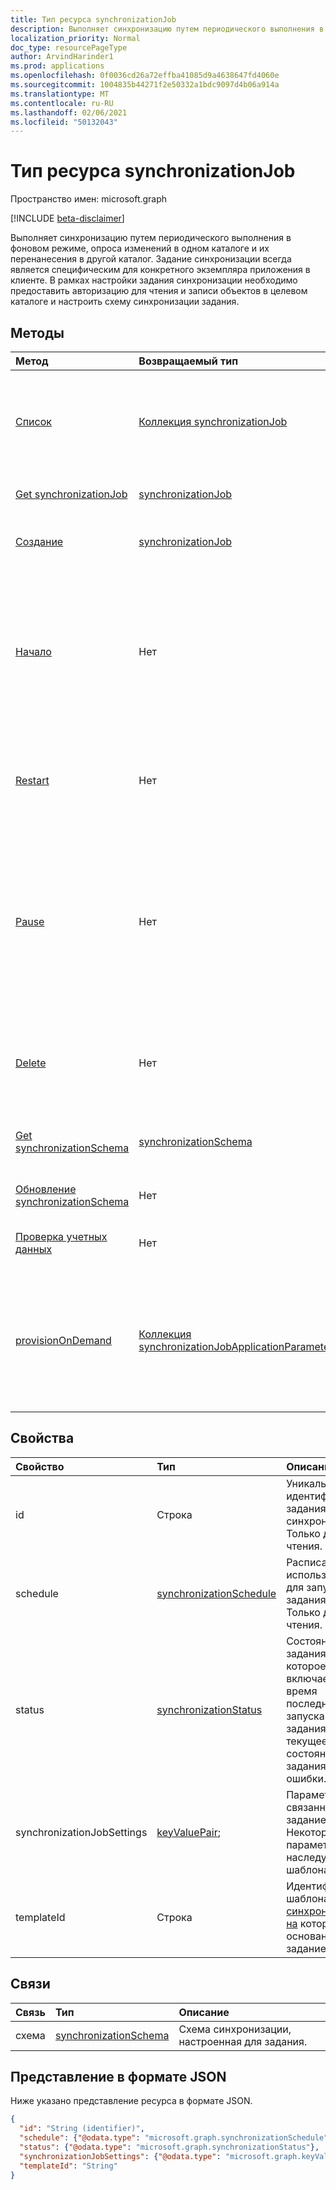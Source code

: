 ```yaml
---
title: Тип ресурса synchronizationJob
description: Выполняет синхронизацию путем периодического выполнения в фоновом режиме, опроса изменений в одном каталоге и их перенанесения в другой каталог.
localization_priority: Normal
doc_type: resourcePageType
author: ArvindHarinder1
ms.prod: applications
ms.openlocfilehash: 0f0036cd26a72effba41085d9a4638647fd4060e
ms.sourcegitcommit: 1004835b44271f2e50332a1bdc9097d4b06a914a
ms.translationtype: MT
ms.contentlocale: ru-RU
ms.lasthandoff: 02/06/2021
ms.locfileid: "50132043"
---
```

# <a name="synchronizationjob-resource-type"></a>Тип ресурса synchronizationJob

Пространство имен: microsoft.graph

[!INCLUDE [beta-disclaimer](../../includes/beta-disclaimer.md)]

Выполняет синхронизацию путем периодического выполнения в фоновом режиме, опроса изменений в одном каталоге и их перенанесения в другой каталог. Задание синхронизации всегда является специфическим для конкретного экземпляра приложения в клиенте. В рамках настройки задания синхронизации необходимо предоставить авторизацию для чтения и записи объектов в целевом каталоге и настроить схему синхронизации задания.

## <a name="methods"></a>Методы

| Метод        | Возвращаемый тип               | Описание                  |
|:--------------|:--------------------------|:-----------------------------|
|[Список](../api/synchronization-synchronizationjob-list.md)             |[Коллекция synchronizationJob](synchronization-synchronizationjob.md)  |Список существующих заданий для заданного экземпляра приложения (участников-служб).|
|[Get synchronizationJob](../api/synchronization-synchronizationjob-get.md) | [synchronizationJob](synchronization-synchronizationjob.md) |Чтение свойств и связей объекта synchronizationJob.|
|[Создание](../api/synchronization-synchronizationjob-post.md)         |[synchronizationJob](synchronization-synchronizationjob.md)   |Создайте новое задание для заданного приложения.|
|[Начало](../api/synchronization-synchronizationjob-start.md)          |Нет   |Запустите синхронизацию. Если задание приостановлено, оно продолжается с момента приостановки задания. Если задание находится в карантине, состояние карантина очищается.|
|[Restart](../api/synchronization-synchronizationjob-restart.md)      |Нет   |При принудительном запуске задания и повторной обработке всех объектов в каталоге.|
|[Pause](../api/synchronization-synchronizationjob-pause.md)          |Нет   |Временно остановите синхронизацию. Все ходы выполнения, включая состояние задания, сохраняются, и задание продолжит работу с того места, где оно было отключено при [запуске](../api/synchronization-synchronizationjob-start.md) вызова.|
|[Delete](../api/synchronization-synchronizationjob-delete.md)        |Нет   |Остановите синхронизацию и окончательно удалите все состояние, связанное с заданием.|
|[Get synchronizationSchema](../api/synchronization-synchronizationschema-get.md)    |[synchronizationSchema](synchronization-synchronizationschema.md)   |Получить эффективную схему синхронизации задания.|
|[Обновление synchronizationSchema](../api/synchronization-synchronizationschema-update.md)    |Нет   |Обновление схемы синхронизации задания. |
|[Проверка учетных данных](../api/synchronization-synchronizationjob-validatecredentials.md)|Нет|Проверьте предоставленные учетные данные в целевом каталоге.|
|[provisionOnDemand](../api/synchronization-synchronizationjob-provision-on-demand.md)|[Коллекция synchronizationJobApplicationParameters](../resources/synchronization-synchronizationjobapplicationparameters.md)|Представляет объекты, которые будут быть выполнены с выполнением правил синхронизации. Ресурс в основном используется для предоставления по требованию. |
## <a name="properties"></a>Свойства

| Свойство      | Тип      | Описание    |
|:--------------|:----------|:---------------|
|id             |Строка                     |Уникальный идентификатор задания синхронизации. Только для чтения.|
|schedule       |[synchronizationSchedule](synchronization-synchronizationschedule.md)|Расписание, используемая для запуска задания. Только для чтения.|
|status         |[synchronizationStatus](synchronization-synchronizationstatus.md)     |Состояние задания, которое включает время последнего запуска задания, текущее состояние задания и ошибки.|
|synchronizationJobSettings   |[keyValuePair](keyvaluepair.md);    |Параметры, связанные с заданием. Некоторые параметры наследуются от шаблона.|
|templateId     |Строка    |Идентификатор шаблона [синхронизации, на](synchronization-synchronizationtemplate.md) котором основано это задание.|

## <a name="relationships"></a>Связи
| Связь | Тип   |Описание|
|:---------------|:--------|:----------|
|схема|[synchronizationSchema](synchronization-synchronizationschema.md)| Схема синхронизации, настроенная для задания.|

## <a name="json-representation"></a>Представление в формате JSON

Ниже указано представление ресурса в формате JSON.

<!-- {
  "blockType": "resource",
  "optionalProperties": [

  ],
  "keyProperty": "id",
  "@odata.type": "microsoft.graph.synchronizationJob"
}-->

```json
{
  "id": "String (identifier)",
  "schedule": {"@odata.type": "microsoft.graph.synchronizationSchedule"},
  "status": {"@odata.type": "microsoft.graph.synchronizationStatus"},
  "synchronizationJobSettings": {"@odata.type": "microsoft.graph.keyValuePair"},
  "templateId": "String"
}

```

<!-- uuid: 8fcb5dbc-d5aa-4681-8e31-b001d5168d79
2015-10-25 14:57:30 UTC -->
<!--
{
  "type": "#page.annotation",
  "description": "synchronizationJob resource",
  "keywords": "",
  "section": "documentation",
  "tocPath": "",
  "suppressions": []
}
-->


